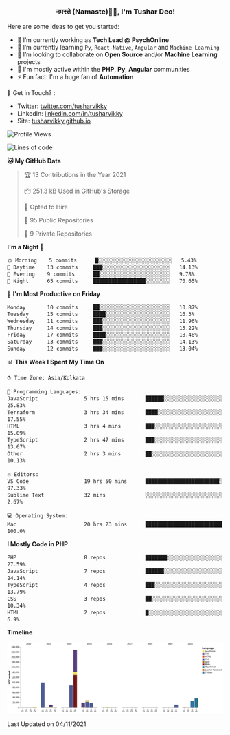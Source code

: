<h3 align="center">नमस्ते (Namaste)🙏🏻, I'm Tushar Deo!</h3>

Here are some ideas to get you started:

- 🔭 I’m currently working as **Tech Lead @ PsychOnline**
- 🌱 I’m currently learning `Py`, `React-Native`, `Angular` and `Machine Learning`
- 👯 I’m looking to collaborate on **Open Source** and/or **Machine Learning** projects
- 💬 I'm mostly active within the **PHP**, **Py**, **Angular** communities
- ⚡ Fun fact: I'm a huge fan of **Automation**

📣 Get in Touch? :
- Twitter: [twitter.com/tusharvikky](https://twitter.com/tusharvikky)
- LinkedIn: [linkedin.com/in/tusharvikky](https://www.linkedin.com/in/tusharvikky/)
- Site: [tusharvikky.github.io](https://tusharvikky.github.io/)

<!--START_SECTION:waka-->
![Profile Views](http://img.shields.io/badge/Profile%20Views-0-blue)

![Lines of code](https://img.shields.io/badge/From%20Hello%20World%20I%27ve%20Written-577137%20lines%20of%20code-blue)

**🐱 My GitHub Data** 

> 🏆 13 Contributions in the Year 2021
 > 
> 📦 251.3 kB Used in GitHub's Storage 
 > 
> 💼 Opted to Hire
 > 
> 📜 95 Public Repositories 
 > 
> 🔑 9 Private Repositories  
 > 
**I'm a Night 🦉** 

```text
🌞 Morning    5 commits      █░░░░░░░░░░░░░░░░░░░░░░░░   5.43% 
🌆 Daytime    13 commits     ███░░░░░░░░░░░░░░░░░░░░░░   14.13% 
🌃 Evening    9 commits      ██░░░░░░░░░░░░░░░░░░░░░░░   9.78% 
🌙 Night      65 commits     █████████████████░░░░░░░░   70.65%

```
📅 **I'm Most Productive on Friday** 

```text
Monday       10 commits     ██░░░░░░░░░░░░░░░░░░░░░░░   10.87% 
Tuesday      15 commits     ████░░░░░░░░░░░░░░░░░░░░░   16.3% 
Wednesday    11 commits     ███░░░░░░░░░░░░░░░░░░░░░░   11.96% 
Thursday     14 commits     ███░░░░░░░░░░░░░░░░░░░░░░   15.22% 
Friday       17 commits     ████░░░░░░░░░░░░░░░░░░░░░   18.48% 
Saturday     13 commits     ███░░░░░░░░░░░░░░░░░░░░░░   14.13% 
Sunday       12 commits     ███░░░░░░░░░░░░░░░░░░░░░░   13.04%

```


📊 **This Week I Spent My Time On** 

```text
⌚︎ Time Zone: Asia/Kolkata

💬 Programming Languages: 
JavaScript               5 hrs 15 mins       ██████░░░░░░░░░░░░░░░░░░░   25.83% 
Terraform                3 hrs 34 mins       ████░░░░░░░░░░░░░░░░░░░░░   17.55% 
HTML                     3 hrs 4 mins        ███░░░░░░░░░░░░░░░░░░░░░░   15.09% 
TypeScript               2 hrs 47 mins       ███░░░░░░░░░░░░░░░░░░░░░░   13.67% 
Other                    2 hrs 3 mins        ██░░░░░░░░░░░░░░░░░░░░░░░   10.13%

🔥 Editors: 
VS Code                  19 hrs 50 mins      ████████████████████████░   97.33% 
Sublime Text             32 mins             ░░░░░░░░░░░░░░░░░░░░░░░░░   2.67%

💻 Operating System: 
Mac                      20 hrs 23 mins      █████████████████████████   100.0%

```

**I Mostly Code in PHP** 

```text
PHP                      8 repos             ███████░░░░░░░░░░░░░░░░░░   27.59% 
JavaScript               7 repos             ██████░░░░░░░░░░░░░░░░░░░   24.14% 
TypeScript               4 repos             ███░░░░░░░░░░░░░░░░░░░░░░   13.79% 
CSS                      3 repos             ██░░░░░░░░░░░░░░░░░░░░░░░   10.34% 
HTML                     2 repos             █░░░░░░░░░░░░░░░░░░░░░░░░   6.9%

```


**Timeline**

![Chart not found](https://raw.githubusercontent.com/tusharvikky/tusharvikky/master/charts/bar_graph.png) 


 Last Updated on 04/11/2021
<!--END_SECTION:waka-->

